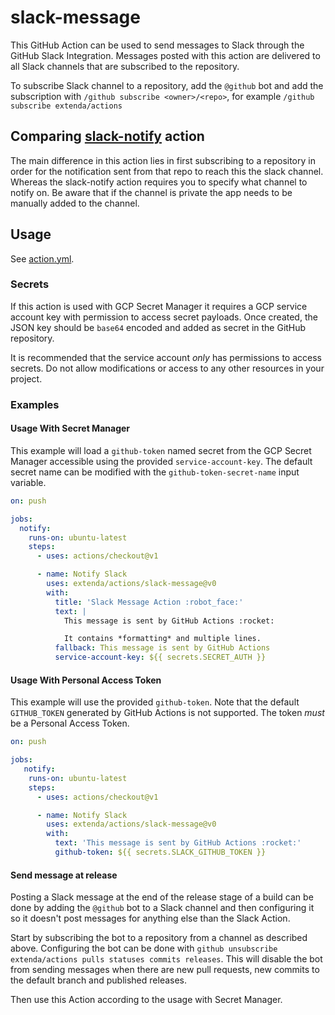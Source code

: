 # slack-message

This GitHub Action can be used to send messages to Slack through the GitHub Slack Integration. Messages
posted with this action are delivered to all Slack channels that are subscribed to the repository.

To subscribe Slack channel to a repository, add the `@github` bot and add the subscription
with  `/github subscribe <owner>/<repo>`, for example `/github subscribe extenda/actions`

## Comparing [slack-notify](../slack-notify/README.md) action

The main difference in this action lies in first subscribing to a repository in order for the notification sent from that repo to reach this the slack channel. Whereas the slack-notify action requires you to specify what channel to notify on. Be aware that if the channel is private the app needs to be manually added to the channel.

## Usage

See [action.yml](action.yml).


### Secrets

If this action is used with GCP Secret Manager it requires a GCP service account key with permission to access
secret payloads. Once created, the JSON key should be `base64` encoded and added as secret in the GitHub repository.

It is recommended that the service account _only_ has permissions to access secrets. Do not allow modifications or
access to any other resources in your project.

### Examples

#### Usage With Secret Manager

This example will load a `github-token` named secret from the GCP Secret Manager accessible using
the provided `service-account-key`. The default secret name can be modified with the
`github-token-secret-name` input variable.

```yaml
on: push

jobs:
  notify:
    runs-on: ubuntu-latest
    steps:
      - uses: actions/checkout@v1

      - name: Notify Slack
        uses: extenda/actions/slack-message@v0
        with:
          title: 'Slack Message Action :robot_face:'
          text: |
            This message is sent by GitHub Actions :rocket:

            It contains *formatting* and multiple lines.
          fallback: This message is sent by GitHub Actions
          service-account-key: ${{ secrets.SECRET_AUTH }}
```

#### Usage With Personal Access Token

This example will use the provided `github-token`. Note that the default `GITHUB_TOKEN` generated by GitHub Actions
is not supported. The token *must* be a Personal Access Token.

```yaml
on: push

jobs:
   notify:
    runs-on: ubuntu-latest
    steps:
      - uses: actions/checkout@v1

      - name: Notify Slack
        uses: extenda/actions/slack-message@v0
        with:
          text: 'This message is sent by GitHub Actions :rocket:'
          github-token: ${{ secrets.SLACK_GITHUB_TOKEN }}
```

#### Send message at release

Posting a Slack message at the end of the release stage of a build can be done by adding the `@github` bot to a Slack
channel and then configuring it so it doesn't post messages for anything else than the Slack Action.

Start by subscribing the bot to a repository from a channel as described above. Configuring the bot can be done with
`github unsubscribe extenda/actions pulls statuses commits releases`.
This will disable the bot from sending messages when there are new pull requests, new commits to the default branch
and published releases.

Then use this Action according to the usage with Secret Manager.
